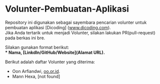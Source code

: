 # Volunter-Pembuatan-Aplikasi
Repository ini digunakan sebagai sayembara pencarian
volunter untuk pembuatan aplikasi [Dicoding]
(www.dicoding.com).<br>
Jika Anda tertarik untuk menjadi Volunter, silakan lakukan
PR(pull-request) pada berkas ini bre.<br>

Silakan gunakan format berikut:<br>
**\* Nama, [Linkdln/GitHub/Website](Alamat URL).**

Berikut adalah daftar Volunter yang diterima:
* Oon Arfiandwi, [oo.or.id](https://oo.or.id).
* Mann Hexa, [not found]
